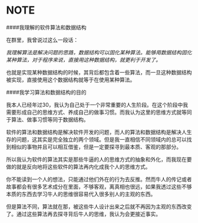 # NOTE

####我理解的软件算法和数据结构

在群里，我曾说过这么一段话：

*我理解算法是解决问题的思路，数据结构可以固化某种算法。能够用数据结构固化某种算法，对于程序来说，直接用这种数据结构，就更利于开发了。*

也就是实现某种数据结构的时候，其背后都包含着一些算法，而一旦这种数据结构被实现，直接使用这个数据结构就等于在使用某种算法。

####我学习算法和数据结构的目的

我本人已经年过30，我认为自己处于一个非常重要的人生阶段。在这个阶段中我需要形成自己的思维方式、养成自己的做事习惯。而我认为这里的思维方式就等同于算法、做事习惯等同于数据结构。

软件的算法和数据结构是解决软件开发的问题，而人的算法和数据结构是解决人生存的问题，这其实是完全独立的两个领域。但是我一直相信不同领域内的总可以找到相似的事物并且可以相互借鉴，但是一定要探寻到最本质、客观的那部分。

所以我认为软件的算法其实是那些牛逼的人的思维方式的抽象和外化，而我现在要做的就是反向地将这些软件的算法再内化成我个人的思维方式。

你不能读到一个人的想法，只能通过他们外在的行为去反推。然而牛人的传记或者故事都会有很多艺术成分在里面，不够客观，离真相也很远，如果我透过这些不够本质的东西去学习牛人的思维很容易代入很多别人的主观的东西。

但是算法不同，算法就在那，被这些牛人设计出来之后就不再因为主观的东西改变了。通过这些算法再去探寻背后牛人的思维，我认为会更接近事实。